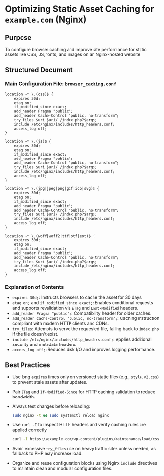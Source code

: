 # Optimizing Static Asset Caching for `example.com` (Nginx)

## Purpose

To configure browser caching and improve site performance for static assets like CSS, JS, fonts, and images on an Nginx-hosted website.

## Structured Document

### Main Configuration File: `browser_caching.conf`

```nginx
location ~* \.(css)$ {
    expires 30d;
    etag on;
    if_modified_since exact;
    add_header Pragma "public";
    add_header Cache-Control "public, no-transform";
    try_files $uri $uri/ /index.php?$args;
    include /etc/nginx/includes/http_headers.conf;
    access_log off;
}

location ~* \.(js)$ {
    expires 30d;
    etag on;
    if_modified_since exact;
    add_header Pragma "public";
    add_header Cache-Control "public, no-transform";
    try_files $uri $uri/ /index.php?$args;
    include /etc/nginx/includes/http_headers.conf;
    access_log off;
}

location ~* \.(jpg|jpeg|png|gif|ico|svg)$ {
    expires 30d;
    etag on;
    if_modified_since exact;
    add_header Pragma "public";
    add_header Cache-Control "public, no-transform";
    try_files $uri $uri/ /index.php?$args;
    include /etc/nginx/includes/http_headers.conf;
    access_log off;
}

location ~* \.(woff|woff2|ttf|otf|eot)$ {
    expires 30d;
    etag on;
    if_modified_since exact;
    add_header Pragma "public";
    add_header Cache-Control "public, no-transform";
    try_files $uri $uri/ /index.php?$args;
    include /etc/nginx/includes/http_headers.conf;
    access_log off;
}
```

### Explanation of Contents

* `expires 30d;`: Instructs browsers to cache the asset for 30 days.
* `etag on;` and `if_modified_since exact;`: Enables conditional requests and supports revalidation via `ETag` and `Last-Modified` headers.
* `add_header Pragma "public";`: Compatibility header for older caches.
* `add_header Cache-Control "public, no-transform";`: Caching instruction compliant with modern HTTP clients and CDNs.
* `try_files`: Attempts to serve the requested file, falling back to `index.php` if the file doesn't exist.
* `include /etc/nginx/includes/http_headers.conf;`: Applies additional security and metadata headers.
* `access_log off;`: Reduces disk I/O and improves logging performance.

## Best Practices

* Use long `expires` times only on versioned static files (e.g., `style.v2.css`) to prevent stale assets after updates.
* Pair `ETag` and `If-Modified-Since` for HTTP caching validation to reduce bandwidth.
* Always test changes before reloading:

  ```bash
  sudo nginx -t && sudo systemctl reload nginx
  ```
* Use `curl -I` to inspect HTTP headers and verify caching rules are applied correctly:

  ```bash
  curl -I https://example.com/wp-content/plugins/maintenance/load/css/style.css
  ```
* Avoid excessive `try_files` use on heavy traffic sites unless needed, as fallback to PHP may increase load.
* Organize and reuse configuration blocks using Nginx `include` directives to maintain clean and modular configuration files.
